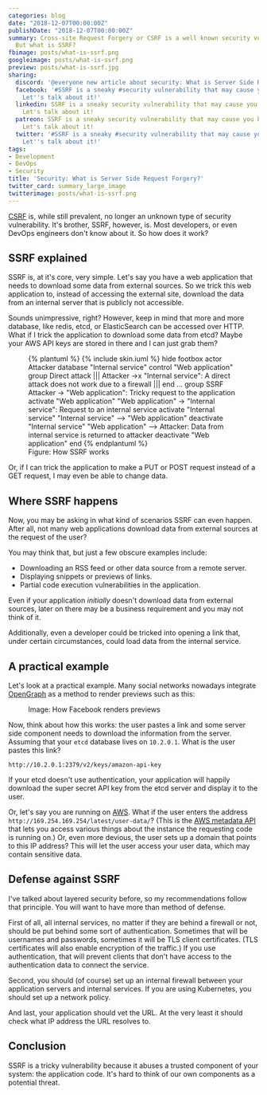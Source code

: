 ```yaml
---
categories: blog
date: "2018-12-07T00:00:00Z"
publishDate: "2018-12-07T00:00:00Z"
summary: Cross-site Request Forgery or CSRF is a well known security vulnerability.
  But what is SSRF?
fbimage: posts/what-is-ssrf.png
googleimage: posts/what-is-ssrf.png
preview: posts/what-is-ssrf.jpg
sharing:
  discord: '@everyone new article about security: What is Server Side Request Forgery?'
  facebook: '#SSRF is a sneaky #security vulnerability that may cause you big headaches.
    Let''s talk about it!'
  linkedin: SSRF is a sneaky security vulnerability that may cause you big headaches.
    Let's talk about it!
  patreon: SSRF is a sneaky security vulnerability that may cause you big headaches.
    Let's talk about it!
  twitter: '#SSRF is a sneaky #security vulnerability that may cause you big headaches.
    Let''s talk about it!'
tags:
- Development
- DevOps
- Security
title: 'Security: What is Server Side Request Forgery?'
twitter_card: summary_large_image
twitterimage: posts/what-is-ssrf.png
---
```


[CSRF](/blog/what-is-ssrf) is, while still prevalent, no longer an unknown type of security vulnerability. It's brother,
SSRF, however, is. Most developers, or even DevOps engineers don't know about it. So how does it work?

## SSRF explained

SSRF is, at it's core, very simple. Let's say you have a web application that needs to download some data from external
sources. So we trick this web application to, instead of accessing the external site, download the data from an internal
server that is publicly not accessible.

Sounds unimpressive, right? However, keep in mind that more and more database, like redis, etcd, or ElasticSearch can
be accessed over HTTP. What if I trick the application to download some data from etcd? Maybe your AWS API keys are
stored in there and I can just grab them?

<figure>{% plantuml %}
{% include skin.iuml %}
hide footbox
actor Attacker
database "Internal service"
control "Web application"
group Direct attack
   |||
   Attacker ->x "Internal service": A direct attack does not work due to a firewall
   ||| 
end
...
group SSRF
   Attacker -> "Web application": Tricky request to the application
   activate "Web application"
   "Web application" -> "Internal service": Request to an internal service
   activate "Internal service"
   "Internal service" --> "Web application"
   deactivate "Internal service"
   "Web application" --> Attacker: Data from internal service is returned to attacker
   deactivate "Web application"
end
{% endplantuml %}<figcaption>Figure: How SSRF works</figcaption></figure>

Or, if I can trick the application to make a PUT or POST request instead of a GET request, I may even be able to change
data.

## Where SSRF happens

Now, you may be asking in what kind of scenarios SSRF can even happen. After all, not many web applications download
data from external sources at the request of the user?

You may think that, but just a few obscure examples include:

- Downloading an RSS feed or other data source from a remote server.
- Displaying snippets or previews of links.
- Partial code execution vulnerabilities in the application.

Even if your application *initially* doesn't download data from external sources, later on there may be a business
requirement and you may not think of it.

Additionally, even a developer could be tricked into opening a link that, under certain circumstances, could load data
from the internal service.

## A practical example

Let's look at a practical example. Many social networks nowadays integrate [OpenGraph](http://ogp.me/) as a method to
render previews such as this:

<figure><img src="posts/ssrf-facebook-preview.png" alt="" /><figcaption>Image: How Facebook renders previews</figcaption></figure>

Now, think about how this works: the user pastes a link and some server side component needs to download the information
from the server. Assuming that your `etcd` database lives on `10.2.0.1`. What is the user pastes this link?

```http://10.2.0.1:2379/v2/keys/amazon-api-key```

If your etcd doesn't use authentication, your application will happily download the super secret API key from the etcd
server and display it to the user.

Or, let's say you are running on [AWS](https://aws.amazon.com). What if the user enters the address
`http://169.254.169.254/latest/user-data/`? (This is the
[AWS metadata API](https://docs.aws.amazon.com/AWSEC2/latest/UserGuide/ec2-instance-metadata.html) that lets you access
various things about the instance the requesting code is running on.) Or, even more devious, the user sets up a domain
that points to this IP address? This will let the user access your user data, which may contain sensitive data.

## Defense against SSRF

I've talked about layered security before, so my recommendations follow that principle. You will want to have more than
method of defense.

First of all, all internal services, no matter if they are behind a firewall or not, should be put behind some sort
of authentication. Sometimes that will be usernames and passwords, sometimes it will be TLS client certificates. (TLS
certificates will also enable encryption of the traffic.) If you use authentication, that will prevent clients that
don't have access to the authentication data to connect the service.

Second, you should (of course) set up an internal firewall between your application servers and internal services. If
you are using Kubernetes, you should set up a network policy.

And last, your application should vet the URL. At the very least it should check what IP address the URL resolves to.

## Conclusion

SSRF is a tricky vulnerability because it abuses a trusted component of your system: the application code. It's hard to
think of our own components as a potential threat.
